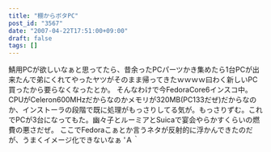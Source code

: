 ```yaml
---
title: "棚からボタPC"
post_id: "3567"
date: "2007-04-22T17:51:00+09:00"
draft: false
tags: []
---
```



鯖用PCが欲しいなぁと思ってたら、昔余ったPCパーツかき集めたら1台PCが出来たんで弟にくれてやったヤツがそのまま帰ってきたｗｗｗｗ曰わく新しいPC買ったから要らなくなったとか。 そんなわけで今FedoraCore6インスコ中。CPUがCeleron600MHzだからなのかメモリが320MB(PC133だぜ)だからなのか、インストーラの段階で既に処理がもっさりしてる気が。もっさりずむ。これでPCが3台になってもた。幽々子とルーミアとSuicaで宴会やらかすくらいの燃費の悪さだぜ。 ここでFedoraこぁとか言うネタが反射的に浮かんできたのだが、うまくイメージ化できないなぁ 'Ａ｀
